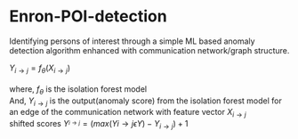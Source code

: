# Enron-POI-detection
 Identifying persons of interest through a simple ML based anomaly detection algorithm enhanced with communication network/graph structure.

$Y_{i \rightarrow j} = f_\theta \left( X_{i \rightarrow j} \right)$<br><br>
$\text{where, } f_\theta \text{ is the isolation forest model}$<br>
$\text{And, } Y_{i \rightarrow j} \text{ is the output(anomaly score) from the isolation forest model for an edge of the communication network with feature vector } X_{i \rightarrow j}$<br>
$\text{shifted scores } Y^_{i \rightarrow j} = \left( max \left( Y{i \rightarrow j} \epsilon Y \right) - Y_{i \rightarrow j} \right) + 1$ 



